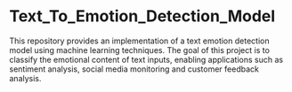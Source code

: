 # Text_To_Emotion_Detection_Model
This repository provides an implementation of a text emotion detection model using machine learning techniques. The goal of this project is to classify the emotional content of text inputs, enabling applications such as sentiment analysis, social media monitoring and customer feedback analysis.
